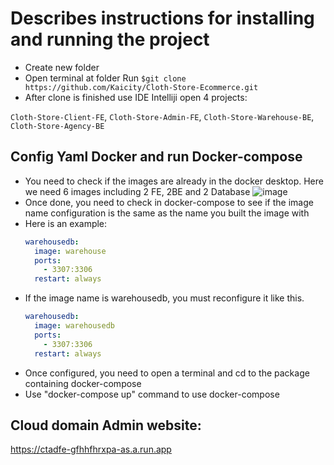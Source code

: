 # Describes instructions for installing and running the project
- Create new folder
- Open terminal at folder Run `$git clone https://github.com/Kaicity/Cloth-Store-Ecommerce.git`
- After clone is finished use IDE Intelliji open 4 projects:
  
`Cloth-Store-Client-FE`, `Cloth-Store-Admin-FE`, `Cloth-Store-Warehouse-BE`, `Cloth-Store-Agency-BE`
  
## Config Yaml Docker and run Docker-compose
- You need to check if the images are already in the docker desktop. Here we need 6 images including 2 FE, 2BE and 2 Database
![image](https://github.com/Kaicity/Cloth-Store-Ecommerce/assets/93094572/c5bb48b0-b055-4ff7-8e92-22436e75079a)
- Once done, you need to check in docker-compose to see if the image name configuration is the same as the name you built the image with
- Here is an example:
  ```yaml
  warehousedb:
    image: warehouse 
    ports:
      - 3307:3306
    restart: always
  
- If the image name is warehousedb, you must reconfigure it like this.
  ```yaml
  warehousedb:
    image: warehousedb
    ports:
      - 3307:3306
    restart: always

- Once configured, you need to open a terminal and cd to the package containing docker-compose
- Use "docker-compose up" command to use docker-compose


## Cloud domain Admin website:
https://ctadfe-gfhhfhrxpa-as.a.run.app


